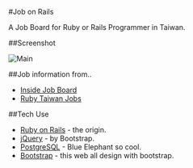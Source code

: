 #Job on Rails

A Job Board for Ruby or Rails Programmer in Taiwan.

##Screenshot

![Main](http://i.imgur.com/FvLkMJF.jpg)


##Job information from..

- [Inside Job Board](https://jobs.inside.com.tw/)
- [Ruby Taiwan Jobs](http://jobs.ruby.tw/)

##Tech Use

- [Ruby on Rails](http://rubyonrails.org/) - the origin.
- [jQuery](https://jquery.com/) - by Bootstrap.
- [PostgreSQL](http://www.postgresql.org/) - Blue Elephant so cool.
- [Bootstrap](http://getbootstrap.com/) - this web all design with bootstrap.

